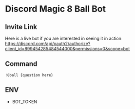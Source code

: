 # Discord Magic 8 Ball Bot
## Invite Link
Here is a live bot if you are interested in seeing it in action  
https://discord.com/api/oauth2/authorize?client_id=899454285484544000&permissions=0&scope=bot

## Command
`!8ball {question here}`

## ENV
- BOT_TOKEN
